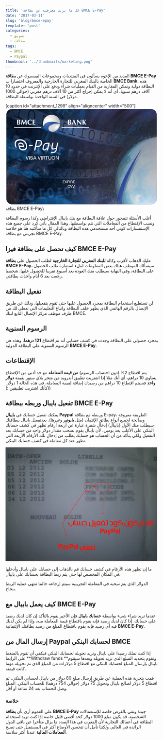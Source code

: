```yaml
---
title: 'كل ما تريد معرفته عن بطاقة BMCE E-Pay'
date: '2017-03-11'
slug: 'blog/bmce-epay'
template: 'post'
categories:
  - تسويق
  - مقالات
tags:
  - BMCE
  - Paypal
thumbnail: '../thumbnails/marketing.png'
---
```


العديد من الإخوة يسألون في المنتديات ومجموعات الفيسبوك عن **بطاقة BMCE E-Pay** الخاصة بالبنك المغربي للتجارة الخارجية والمعروف اختصارا ب **BMCE Bank**. هذه البطاقة دولية وتمكن المغاربة من القيام بعمليات شراء ودفع على الإنترنت في حدود 10 آلاف درهم سنويا، أي أنه لا يمكن إخراج أكثر من 10 آلاف درهم مغربي (حوالي 1000 دولار) في السنة الواحدة بواسطة البطاقة.

[caption id="attachment_1299" align="aligncenter" width="500"][![بطاقة BMCE E-Pay](../images/bmce-epay-maroc.jpg)](../images/bmce-epay-maroc.jpg) بطاقة BMCE E-Pay\

أغلب الأسئلة تتمحور حول علاقة البطاقة مع بنك بايبال الإفتراضي وكذا رسوم البطاقة ونسب الإقتطاع من المعاملات التي تتم بواسطتها. وهذا المقال يأتي كرد على جميع هذه الإستفسارات كوني أحد مستخدمي هذه البطاقة وبالتالي كل ما سأكتبه هنا هو خلاصة تجربتي مع بطاقة BMCE E-Pay.

## كيف تحصل على بطاقة فيزا BMCE E-Pay

عليك الذهاب لأقرب وكالة **للبنك المغربي للتجارة الخارجية** لطلب الحصول على **بطاقة BMCE E-Pay**، سيسألك الموظف هناك بعض المعلومات لملء استمارة طلب الحصول على البطاقة، وفي النهاية سيطلب منك العودة بعد أسبوع تقريبا للحصول عليها. شخصيا رجعت بعد 6 أيام وأخذت بطاقتي.

## تفعيل البطاقة

لن تستطيع استخدام البطاقة بمجرد الحصول عليها حتى تقوم بتفعيلها، وذلك عن طريق الإتصال بالرقم الهاتفي الذي يظهر خلف البطاقة واتباع التعليمات التي تعطى لك من طرف موظف مركز الإتصال التابع لبنك BMCE.

## الرسوم السنوية

بمجرد حصولي على البطاقة وجدت في كشف حسابي أنه تم اقتطاع **121 درهما**، وهذه هي الرسوم السنوية على البطاقة الدولية **BMCE E-Pay**.

## الإقتطاعات

يتم اقتطاع 2% (دون احتساب الرسوم) **من قيمة المعاملة** مع حد أدنى من الإقتطاع يساوي 10 دراهم، أي أنك مثلا إذا اشتريت تطبيق أندرويد من متجر بلاي ستور بقيمة **دولار واحد** فسيتم اقتطاع 10 دراهم من رصيدك إضافة لقيمة المعاملة، في هذه الحالة 1 دولار. (كأنك اشتريت تطبيقين :))

## تفعيل بايبال وربطه ببطاقة BMCE E-Pay

يمكنك تفعيل حسابك في **بايبال Paypal** وربطه مع بطاقة E-pay، الطريقة معروفة وصالحة لجميع أنواع بطائق الإئتمان (مثل **بايونير** وغيرها). بعدتفعيل بايبال ببطاقتك سيطلب منك الأول (بايبال) إدخال شفرة عبارة عن أربعة أرقام تظهر في كشف حسابك البنكي على الأغلب بعد يومين، لأن بايبال يقوم بسحب مقدار دولار واحد من حسابك بعد التفعيل ولكي يتأكد من أن الحساب هو حسابك يطلب من إدخال تلك الأرقام الأربعة التي تظهر عند كل معاملة في كشف حسابك البنكي.

[![ربط بطاقة BMCE E-Pay مع حساب بايبال](../images/bmce_epay_paypal_code.png)](../images/bmce_epay_paypal_code.png)

ما إن تظهر هذه الأرقام في كشف حسابك قم بالذهاب إلى حسابك على بايبال وأدخلها في المكان المخصص لها حتى يتم ربط البطاقة بحسابك على بايبال.

الدولار الذي يتم سحبه في المعاملة التجريبية سيتم إرجاعه حالما تنتهي عملية الربط بنجاح.

## كيف يعمل بايبال مع BMCE E-Pay

عندما تريد شراء شيء بواسطة **حسابك بايبال** فإن الأخير يقوم بالتأكد إن كان لديك رصيد على حسابك، إذا كان لديك رصيد فإنه يقوم باقتطاع قيمة المعاملة منه، وإذا لم يكن لديك فيه أي رصيد فإنه يقوم باقتطاع المبلغ من رصيد بطاقتك الإئتمانية **BMCE E-Pay**.

## إرسال المال من Paypal لحسابك البنكي BMCE

إذا كنت تملك رصيدا على بايبال وتريد تحويله لحسابك البنكي فيكفي أن تقوم بالضغط على الرابط **Withdraw funds **وتقوم بتحديد المبلغ الذي تريد تحويله وبعدها سيقوم بايبال بإرسال المبلغ لحسابك البنكي مع اقتطاع 5 دولارات من المبلغ الذي تم تحويله مهما كانت قيمته.

قمت بتجربة هذه العملية عن طريق إرسال مبلغ 80 دولار من بايبال لحسابي البنكي، تم اقتطاع 5 دولار لصالح بايبال وتحويل 75 دولار (حوالي 754 درهما) للحساب البنكي. المبلغ وصل للحساب بعد 24 ساعة أو أقل.

### خلاصة

على العموم أرى بأن **بطاقة BMCE E-Pay** جيدة وتفي بالغرض خاصة للإستعمالات الشخصية، قد يكون مبلغ 1000 دولار كحد أقصى قليل خاصة إذا كنت تريد استخدام البطاقة في أعمالك التجارية لأن المغرب في هذا الصدد ما يزال متأخرا عن باقي الدول الرائدة في العالم، ولكننا نأمل أن تتحسن الأوضاع أكثر في المستقبل حتى تصبح **المعاملات المالية** عندنا أكثر سلاسة.
